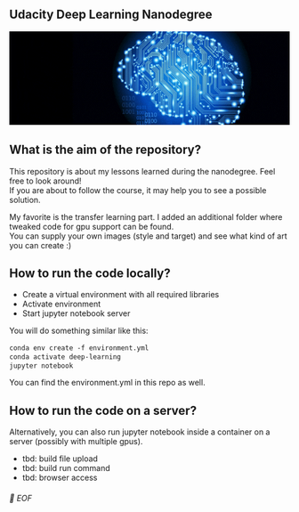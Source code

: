 ## Udacity Deep Learning Nanodegree 
 
<!---
![banner](https://github.com/MUCSEB/deep-learning/blob/main/deep_learning_banner.jpg)
-->
![banner](deep_learning_banner.gif)
## What is the aim of the repository?

This repository is about my lessons learned during the nanodegree. Feel free to look around! \
If you are about to follow the course, it may help you to see a possible solution.

My favorite is the transfer learning part. I added an additional folder where tweaked code for gpu support can be found. \
You can supply your own images (style and target) and see what kind of art you can create :)

## How to run the code locally?
- Create a virtual environment with all required libraries
- Activate environment
- Start jupyter notebook server

You will do something similar like this:

```
conda env create -f environment.yml
conda activate deep-learning
jupyter notebook
```
You can find the environment.yml in this repo as well.

## How to run the code on a server?
Alternatively, you can also run jupyter notebook inside a container on a server (possibly with multiple gpus).
- tbd: build file upload
- tbd: build run command
- tbd: browser access

###### 💾 EOF